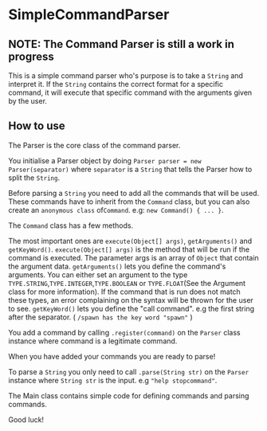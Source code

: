 # SimpleCommandParser
## NOTE: The Command Parser is still a work in progress

This is a simple command parser who's purpose is to take a `String` and interpret it. If the `String` contains the correct format for a specific command, it will execute that specific command with the arguments given by the user.

## How to use

The Parser is the core class of the command parser.

You initialise a Parser object by doing `Parser parser = new Parser(separator)` where ``separator`` is a `String` that tells the Parser how to split the `String`.

Before parsing a `String` you need to add all the commands that will be used. These commands have to inherit from the `Command` class, but you can also create an `anonymous class` of`Command`. e.g: `new Command() { ... }`. 

The `Command` class has a few methods. 

The most important ones are `execute(Object[] args)`, `getArguments()` and `getKeyWord()`.
`execute(Object[] args)` is the method that will be run if the command is executed. The parameter args is an array of `Object` that contain the argument data. 
`getArguments()` lets you define the command's arguments. You can either set an argument to the type `TYPE.STRING`,`TYPE.INTEGER`,`TYPE.BOOLEAN` or `TYPE.FLOAT`(See the Argument class for more information). If the command that is run does not match these types, an error complaining on the syntax will be thrown for the user to see. 
`getKeyWord()` lets you define the "call command". e.g the first string after the separator. ( `/spawn has the key word "spawn"` )

You add a command by calling `.register(command)` on the `Parser` class instance where command is a legitimate command.

When you have added your commands you are ready to parse!

To parse a `String` you only need to call `.parse(String str)` on the `Parser` instance where `String str` is the input. e.g `"help stopcommand"`.


The Main class contains simple code for defining commands and parsing commands.

Good luck!

